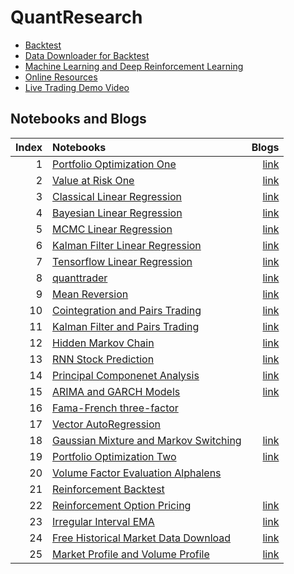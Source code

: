 # QuantResearch 

* [Backtest](./backtest)
* [Data Downloader for Backtest](./backtest/hist_downloader.py)
* [Machine Learning and Deep Reinforcement Learning](./ml) 
* [Online Resources](./Resources.md)
* [Live Trading Demo Video](https://youtu.be/CrsrTxqiXNY)

## Notebooks and Blogs

|Index |Notebooks                                                                         |Blogs        |
|----:|:---------------------------------------------------------------------------------|-----------:|
|1 |  [Portfolio Optimization One](./notebooks/portfolio_management_one.py)    |[link](https://letianzj.github.io/portfolio-management-one.html)|
|2 |  [Value at Risk One](./notebooks/value_at_risk_one.py)    |[link](https://letianzj.github.io/value-at-risk-one.html)|
|3 |  [Classical Linear Regression](./notebooks/classical_linear_regression.py)    |[link](https://letianzj.github.io/classical-linear-regression.html)|
|4 |  [Bayesian Linear Regression](./notebooks/bayesian_linear_regression.py)    |[link](https://letianzj.github.io/bayesian-linear-regression.html)|
|5 |  [MCMC Linear Regression](./notebooks/mcmc_linear_regression.py)    |[link](https://letianzj.github.io/mcmc-linear-regression.html)|
|6 |  [Kalman Filter Linear Regression](./notebooks/kalman_filter_linear_regression.py)    |[link](https://letianzj.github.io/kalman-filter-linear-regression.html)|
|7 |  [Tensorflow Linear Regression](./notebooks/tensorflow_linear_regression.ipynb)    |[link](https://letianzj.github.io/tensorflow-linear-regression.html)|
|8 |  [quanttrader](https://github.com/letianzj/quanttrader)    |[link](https://letianzj.github.io/quanttrading-backtest.html)|
|9 |  [Mean Reversion](./notebooks/mean_reversion.py)    |[link](https://letianzj.github.io/mean-reversion.html)|
|10 |  [Cointegration and Pairs Trading](./notebooks/cointegration_pairs_trading.py)    |[link](https://letianzj.github.io/cointegration-pairs-trading.html)|
|11 |  [Kalman Filter and Pairs Trading](./notebooks/pairs_trading_kalman_filter.py)    |[link](https://letianzj.github.io/kalman-filter-pairs-trading.html)|
|12 |  [Hidden Markov Chain](./notebooks/hidden_markov_chain.py)    |[link](https://letianzj.github.io/hidden-markov-chain.html)|
|13 |  [RNN Stock Prediction](./notebooks/rnn_stock_prediction.py)    |[link](https://letianzj.github.io/rnn-stock-prediction.html)|
|14 |  [Principal Componenet Analysis](./notebooks/ch1_pca_relative_value.ipynb)    |[link](https://letianzj.gitbook.io/systematic-investing/products_and_methodologies/fixed_income)|
|15 |  [ARIMA and GARCH Models](./notebooks/arima_garch.ipynb)    |[link](https://letianzj.github.io/arima-garch-model.html)|
|16 |  [Fama-French three-factor](./notebooks/fama_french.ipynb)    |&nbsp;|
|17 |  [Vector AutoRegression](./notebooks/vector_autoregression.ipynb)    |&nbsp;|
|18 |  [Gaussian Mixture and Markov Switching](./notebooks/gaussian_mixture_markov_switching.ipynb)    |[link](https://letianzj.github.io/gaussian-mixture-markov-regime-switching.html)|
|19 |  [Portfolio Optimization Two](./backtest/portfolio_optimization.py)    |[link](https://letianzj.github.io/portfolio-management-two.html)|
|20 |  [Volume Factor Evaluation Alphalens](./notebooks/volume_factor_alphalens.ipynb)    |&nbsp;|
|21 |  [Reinforcement Backtest](./backtest/trading_env.py)    |&nbsp;|
|22 |  [Reinforcement Option Pricing](./ml/american_option.ipynb)    |[link](https://medium.com/@letian.zj/option-pricing-using-reinforcement-learning-ad2ddca7735b)|
|23 |  [Irregular Interval EMA](https://github.com/letianzj/quanttrader/blob/master/examples/strategy/moving_average_cross_strategy.py)    |[link](https://letianzj.github.io/exponential-moving-average.html)|
|24 |  [Free Historical Market Data Download](./backtest/hist_downloader.py)    |[link](https://medium.com/@letian.zj/free-historical-market-data-download-in-python-74e8edd462cf?source=friends_link&sk=5af814910524a593353ed3146290d50e)|
|25 |  [Market Profile and Volume Profile](./market/market_profile.ipynb)    |[link](https://medium.com/@letian.zj/market-profile-and-volume-profile-in-python-139cb636ece?source=friends_link&sk=fd883f5fefab725f14d6ddbb3d271fa7)|

```python

```
